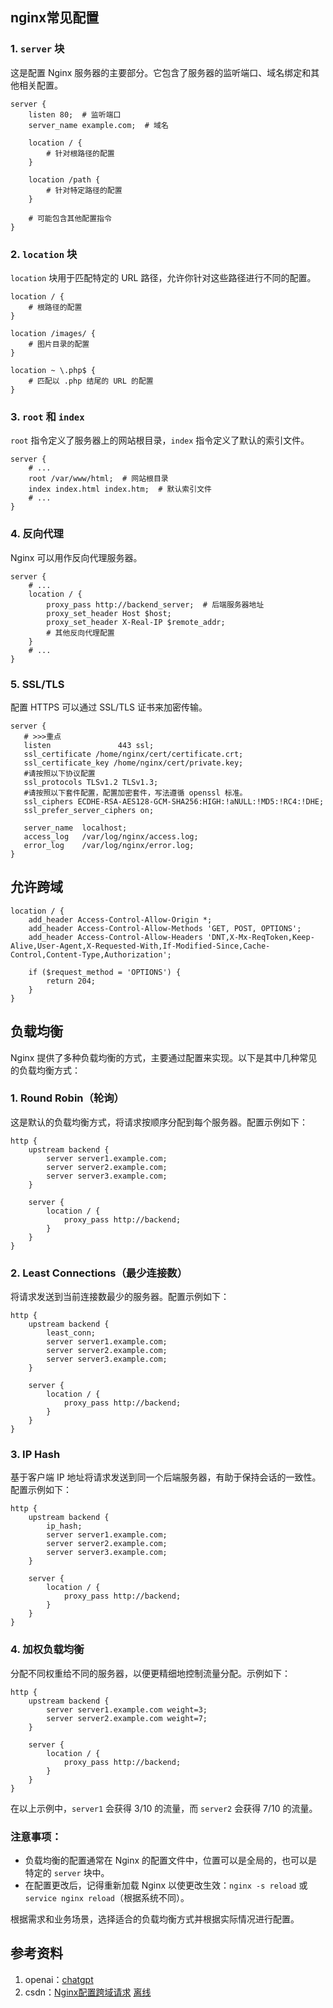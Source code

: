 ## nginx常见配置
### 1. `server` 块
这是配置 Nginx 服务器的主要部分。它包含了服务器的监听端口、域名绑定和其他相关配置。
```nginx
server {
    listen 80;  # 监听端口
    server_name example.com;  # 域名

    location / {
        # 针对根路径的配置
    }

    location /path {
        # 针对特定路径的配置
    }
    
    # 可能包含其他配置指令
}
```

### 2. `location` 块
`location` 块用于匹配特定的 URL 路径，允许你针对这些路径进行不同的配置。
```nginx
location / {
    # 根路径的配置
}

location /images/ {
    # 图片目录的配置
}

location ~ \.php$ {
    # 匹配以 .php 结尾的 URL 的配置
}
```

### 3. `root` 和 `index`
`root` 指令定义了服务器上的网站根目录，`index` 指令定义了默认的索引文件。
```nginx
server {
    # ...
    root /var/www/html;  # 网站根目录
    index index.html index.htm;  # 默认索引文件
    # ...
}
```

### 4. 反向代理
Nginx 可以用作反向代理服务器。
```nginx
server {
    # ...
    location / {
        proxy_pass http://backend_server;  # 后端服务器地址
        proxy_set_header Host $host;
        proxy_set_header X-Real-IP $remote_addr;
        # 其他反向代理配置
    }
    # ...
}
```

### 5. SSL/TLS
配置 HTTPS 可以通过 SSL/TLS 证书来加密传输。
```nginx
server {
   # >>>重点
   listen               443 ssl;
   ssl_certificate /home/nginx/cert/certificate.crt;
   ssl_certificate_key /home/nginx/cert/private.key;
   #请按照以下协议配置
   ssl_protocols TLSv1.2 TLSv1.3; 
   #请按照以下套件配置，配置加密套件，写法遵循 openssl 标准。
   ssl_ciphers ECDHE-RSA-AES128-GCM-SHA256:HIGH:!aNULL:!MD5:!RC4:!DHE; 
   ssl_prefer_server_ciphers on;
   
   server_name  localhost;
   access_log   /var/log/nginx/access.log;
   error_log    /var/log/nginx/error.log;
}
```

## 允许跨域
```
location / {  
    add_header Access-Control-Allow-Origin *;
    add_header Access-Control-Allow-Methods 'GET, POST, OPTIONS';
    add_header Access-Control-Allow-Headers 'DNT,X-Mx-ReqToken,Keep-Alive,User-Agent,X-Requested-With,If-Modified-Since,Cache-Control,Content-Type,Authorization';

    if ($request_method = 'OPTIONS') {
        return 204;
    }
} 
```

## 负载均衡
Nginx 提供了多种负载均衡的方式，主要通过配置来实现。以下是其中几种常见的负载均衡方式：

### 1. Round Robin（轮询）

这是默认的负载均衡方式，将请求按顺序分配到每个服务器。配置示例如下：

```nginx
http {
    upstream backend {
        server server1.example.com;
        server server2.example.com;
        server server3.example.com;
    }

    server {
        location / {
            proxy_pass http://backend;
        }
    }
}
```

### 2. Least Connections（最少连接数）

将请求发送到当前连接数最少的服务器。配置示例如下：

```nginx
http {
    upstream backend {
        least_conn;
        server server1.example.com;
        server server2.example.com;
        server server3.example.com;
    }

    server {
        location / {
            proxy_pass http://backend;
        }
    }
}
```

### 3. IP Hash

基于客户端 IP 地址将请求发送到同一个后端服务器，有助于保持会话的一致性。配置示例如下：

```nginx
http {
    upstream backend {
        ip_hash;
        server server1.example.com;
        server server2.example.com;
        server server3.example.com;
    }

    server {
        location / {
            proxy_pass http://backend;
        }
    }
}
```

### 4. 加权负载均衡

分配不同权重给不同的服务器，以便更精细地控制流量分配。示例如下：

```nginx
http {
    upstream backend {
        server server1.example.com weight=3;
        server server2.example.com weight=7;
    }

    server {
        location / {
            proxy_pass http://backend;
        }
    }
}
```

在以上示例中，`server1` 会获得 3/10 的流量，而 `server2` 会获得 7/10 的流量。

### 注意事项：
- 负载均衡的配置通常在 Nginx 的配置文件中，位置可以是全局的，也可以是特定的 `server` 块中。
- 在配置更改后，记得重新加载 Nginx 以使更改生效：`nginx -s reload` 或 `service nginx reload`（根据系统不同）。

根据需求和业务场景，选择适合的负载均衡方式并根据实际情况进行配置。

## 参考资料
1. openai：[chatgpt](https://chat.openai.com/)
2. csdn：[Nginx配置跨域请求](https://blog.csdn.net/agonie201218/article/details/112562252) [离线](https://github.com/githcc/webpage-self-markdown/blob/main/csdn/nginx%E5%85%81%E8%AE%B8%E8%B7%A8%E5%9F%9F/README.md)